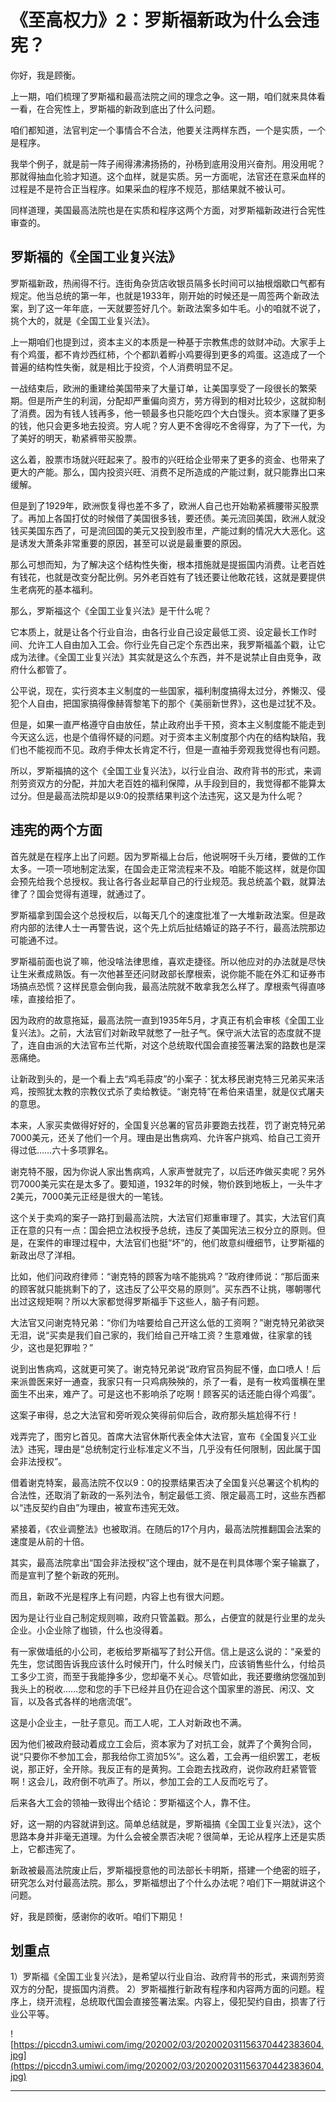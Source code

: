# 《至高权力》2：罗斯福新政为什么会违宪？

你好，我是顾衡。

上一期，咱们梳理了罗斯福和最高法院之间的理念之争。这一期，咱们就来具体看一看，在合宪性上，罗斯福的新政到底出了什么问题。

咱们都知道，法官判定一个事情合不合法，他要关注两样东西，一个是实质，一个是程序。

我举个例子，就是前一阵子闹得沸沸扬扬的，孙杨到底用没用兴奋剂。用没用呢？那就得抽血化验才知道。这个血样，就是实质。另一方面呢，法官还在意采血样的过程是不是符合正当程序。如果采血的程序不规范，那结果就不被认可。

同样道理，美国最高法院也是在实质和程序这两个方面，对罗斯福新政进行合宪性审查的。

## 罗斯福的《全国工业复兴法》

罗斯福新政，热闹得不行。连街角杂货店收银员隔多长时间可以抽根烟歇口气都有规定。他当总统的第一年，也就是1933年，刚开始的时候还是一周签两个新政法案，到了这一年年底，一天就要签好几个。新政法案多如牛毛。小的咱就不说了，挑个大的，就是《全国工业复兴法》。

上一期咱们也提到过，资本主义的本质是一种基于宗教焦虑的敛财冲动。大家手上有个鸡蛋，都不肯炒西红柿，个个都趴着孵小鸡要得到更多的鸡蛋。这造成了一个普遍的结构性失衡，就是相比于投资，个人消费明显不足。

一战结束后，欧洲的重建给美国带来了大量订单，让美国享受了一段很长的繁荣期。但是所产生的利润，分配却严重偏向资方，劳方得到的相对比较少，这就抑制了消费。因为有钱人钱再多，他一顿最多也只能吃四个大白馒头。资本家赚了更多的钱，他只会更多地去投资。穷人呢？穷人更不舍得吃不舍得穿，为了下一代，为了美好的明天，勒紧裤带买股票。

这么着，股票市场就兴旺起来了。股市的兴旺给企业带来了更多的资金、也带来了更大的产能。那么，国内投资兴旺、消费不足所造成的产能过剩，就只能靠出口来缓解。

但是到了1929年，欧洲恢复得也差不多了，欧洲人自己也开始勒紧裤腰带买股票了。再加上各国打仗的时候借了美国很多钱，要还债。美元流回美国，欧洲人就没钱买美国东西了，可是流回国的美元又投到股市里，产能过剩的情况大大恶化。这是诱发大萧条非常重要的原因，甚至可以说是最重要的原因。

那么可想而知，为了解决这个结构性失衡，根本措施就是提振国内消费。让老百姓有钱花，也就是改变分配比例。另外老百姓有了钱还要让他敢花钱，这就是要提供生老病死的基本福利。

那么，罗斯福这个《全国工业复兴法》是干什么呢？

它本质上，就是让各个行业自治，由各行业自己设定最低工资、设定最长工作时间、允许工人自由加入工会。你行业先自己定个东西出来，我罗斯福盖个戳，让它成为法律。《全国工业复兴法》其实就是这么个东西，并不是说禁止自由竞争，政府什么都管了。

公平说，现在，实行资本主义制度的一些国家，福利制度搞得太过分，养懒汉、侵犯个人自由，把国家搞得像赫胥黎笔下的那个《美丽新世界》，这也是过犹不及。

但是，如果一直严格遵守自由放任，禁止政府出手干预，资本主义制度能不能走到今天这么远，也是个值得怀疑的问题。对于资本主义制度那个内在的结构缺陷，我们也不能视而不见。政府手伸太长肯定不行，但是一直袖手旁观我觉得也有问题。

所以，罗斯福搞的这个《全国工业复兴法》，以行业自治、政府背书的形式，来调剂劳资双方的分配，并加大老百姓的福利保障，从手段到目的，我觉得都不能算太过分。但是最高法院却是以9:0的投票结果判这个法违宪，这又是为什么呢？

## 违宪的两个方面

首先就是在程序上出了问题。因为罗斯福上台后，他说啊呀千头万绪，要做的工作太多。一项一项地制定法案，在国会走正常流程来不及。咱能不能这样，就是你国会预先给我个总授权。我让各行各业起草自己的行业规范。我总统盖个戳，就算法律了？国会觉得有道理，就通过了。

罗斯福拿到国会这个总授权后，以每天几个的速度批准了一大堆新政法案。但是政府内部的法律人士一再警告说，这个先上炕后扯结婚证的路子不行，最高法院那边可能通不过。

罗斯福前面也说了嘛，他没啥法律思维，喜欢走捷径。所以他应对的办法就是尽快让生米煮成熟饭。有一次他甚至还问财政部长摩根索，说你能不能在外汇和证券市场搞点恐慌？这样民意会倒向我，最高法院就不敢拿我怎么样了。摩根索气得直哆嗦，直接给拒了。

因为政府的故意拖延，最高法院一直到1935年5月，才真正有机会审核《全国工业复兴法》。之前，大法官们对新政早就憋了一肚子气。保守派大法官的态度就不提了，连自由派的大法官布兰代斯，对这个总统取代国会直接签署法案的路数也是深恶痛绝。

让新政到头的，是一个看上去“鸡毛蒜皮”的小案子：犹太移民谢克特三兄弟买来活鸡，按照犹太教的宗教仪式杀了卖给教徒。“谢克特”在希伯来语里，就是仪式屠夫的意思。

本来，人家买卖做得好好的，全国复兴总署的官员非要跑去找茬，罚了谢克特兄弟7000美元，还关了他们一个月。理由是出售病鸡、允许客户挑鸡、给自己工资开得过低……六十多项罪名。

谢克特不服，因为你说人家出售病鸡，人家声誉就完了，以后还咋做买卖呢？另外罚7000美元实在是太多了。要知道，1932年的时候，物价跌到地板上，一头牛才2美元，7000美元正经是很大的一笔钱。

这个关于卖鸡的案子一路打到最高法院，大法官们郑重审理了。其实，大法官们真正在意的只有一点：国会把立法权授予总统，违反了美国宪法三权分立的原则。但是，在案件的审理过程中，大法官们也挺“坏”的，他们故意纠缠细节，让罗斯福的新政出尽了洋相。

比如，他们问政府律师：“谢克特的顾客为啥不能挑鸡？”政府律师说：“那后面来的顾客就只能挑剩下的了，这违反了公平交易的原则”。买东西不让挑，哪朝哪代出过这规矩啊？所以大家都觉得罗斯福手下这些人，脑子有问题。

大法官又问谢克特兄弟：“你们为啥要给自己开这么低的工资啊？”谢克特兄弟欲哭无泪，说“买卖是我们自己家的，我们给自己开啥工资？生意难做，往家拿的钱少，这也是犯罪啦？”

说到出售病鸡，这就更可笑了。谢克特兄弟说“政府官员狗屁不懂，血口喷人！后来派兽医来好一通查，我家只有一只鸡病殃殃的，杀了一看，是有一枚鸡蛋横在里面生不出来，难产了。可是这也不影响杀了吃啊！顾客买的话还能白得个鸡蛋”。

这案子审得，总之大法官和旁听观众笑得前仰后合，政府那头尴尬得不行！

戏弄完了，图穷匕首见。首席大法官休斯代表全体大法官，宣布《全国复兴工业法》违宪，理由是“总统制定行业标准定义不当，几乎没有任何限制，因此属于国会非法授权”。

借着谢克特案，最高法院不仅以9：0的投票结果否决了全国复兴总署这个机构的合法性，还取消了新政的一系列法令，制定最低工资、限定最高工时，这些东西都以“违反契约自由”为理由，被宣布违宪无效。

紧接着，《农业调整法》也被取消。在随后的17个月内，最高法院推翻国会法案的速度是从前的十倍。

其实，最高法院拿出“国会非法授权”这个理由，就不是在判具体哪个案子输赢了，而是宣判了整个新政的死刑。

而且，新政不光是程序上有问题，内容上也有很大问题。

因为是让行业自己制定规则嘛，政府只管盖戳。那么，占便宜的就是行业里的龙头企业。小企业除了枷锁，什么也没得着。

有一家做墙纸的小公司，老板给罗斯福写了封公开信。信上是这么说的：“亲爱的先生，您试图告诉我应该什么时候开门，什么时候关门，应该销售些什么，付给员工多少工资，而至于我能挣多少，您却毫不关心。尽管如此，我还要缴纳您强加到我头上的税收……您和您的手下已经并且仍在迎合这个国家里的游民、闲汉、文盲，以及各式各样的地痞流氓”。

这是小企业主，一肚子意见。而工人呢，工人对新政也不满。

因为他们被政府鼓动着成立工会后，资本家为了对抗工会，就弄了个黄狗合同，说“只要你不参加工会，那我给你工资加5%”。这么着，工会再一组织罢工，老板说，那正好，全开除。我反正有的是黄狗。工会跑去找政府，说你政府赶紧管管啊！这会儿，政府倒不吭声了。所以，参加工会的工人反而吃亏了。

后来各大工会的领袖一致得出个结论：罗斯福这个人，靠不住。

好，这一期的内容就讲到这。简单总结就是，罗斯福搞《全国工业复兴法》，这个思路本身并非毫无道理。为什么会被全票否决呢？很简单，无论从程序上还是实质上，它都违宪了。

新政被最高法院废止后，罗斯福授意他的司法部长卡明斯，搭建一个绝密的班子，研究怎么对付最高法院。那么，罗斯福想出了个什么办法呢？咱们下一期就讲这个问题。

好，我是顾衡，感谢你的收听。咱们下期见！

## 划重点

1）罗斯福《全国工业复兴法》，是希望以行业自治、政府背书的形式，来调剂劳资双方的分配，提振国内消费。
2）罗斯福推行新政有程序和内容两方面的问题。程序上，绕开流程，总统取代国会直接签署法案。内容上，侵犯契约自由，损害了行业公平等。


![https://piccdn3.umiwi.com/img/202002/03/202002031156370442383604.jpg](https://piccdn3.umiwi.com/img/202002/03/202002031156370442383604.jpg)

---
